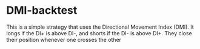 # DMI-backtest
This is a simple strategy that uses the Directional Movement Index (DMI). It longs if the DI+ is above DI-, and shorts if the DI- is above DI+. They close their position whenever one crosses the other 
